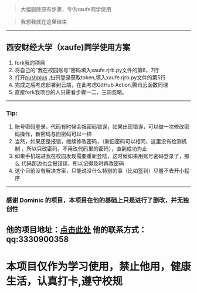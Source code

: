   > 大幅删除原有步骤，专供xaufe同学使用

  > 我想我就在这里结束




------------
## 西安财经大学（xaufe)同学使用方案
1. fork我的项目
2. 将自己的”我在校园账号“密码填入xaufe.rjrb.py文件的第6，7行
3. 打开[pushplus](https://www.pushplus.plus/push1.html) ,扫码登录获取token,填入xaufe.rjrb.py文件的第5行
4. 完成之后考虑部署到云端，在此考虑GitHub Action,腾讯云函数同理
5. 直接fork我项目的人只需看步骤一二，三四忽略。
------------
### Tip:
1. 账号密码登录，代码有时候会报密码错误，如果出现错误，可以做一次修改密
码操作，新密码与旧密码可以一样
2. 当然，如果还是报错，继续修改密码，（新旧密码可以相同，这里没有检测机制
，所以只改密码，不用改代码里的密码），直到成功为止
3. 如果手机端进我在校园发现需要重新登陆，这时候如果用账号密码登录了，那么
代码那边也会报错误，所以记得及时再改密码
4. 这个目前没有解决方案，只能说没什么特别的事（比如签到）尽量不去开小程序

------------
### 感谢 Dominic 的项目，本项目在他的基础上只是进行了删改，并无独创性
他的项目地址：[点击此处](https://gitee.com/dominic548/autocheck) 
他的联系方式：qq:3330900358
------------
# 本项目仅作为学习使用，禁止他用，健康生活，认真打卡,遵守校规